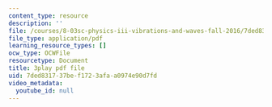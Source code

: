 ```yaml
---
content_type: resource
description: ''
file: /courses/8-03sc-physics-iii-vibrations-and-waves-fall-2016/7ded831737bef1723afaa0974e90d7fd_b1eKhyC9TTo.pdf
file_type: application/pdf
learning_resource_types: []
ocw_type: OCWFile
resourcetype: Document
title: 3play pdf file
uid: 7ded8317-37be-f172-3afa-a0974e90d7fd
video_metadata:
  youtube_id: null
---
```


